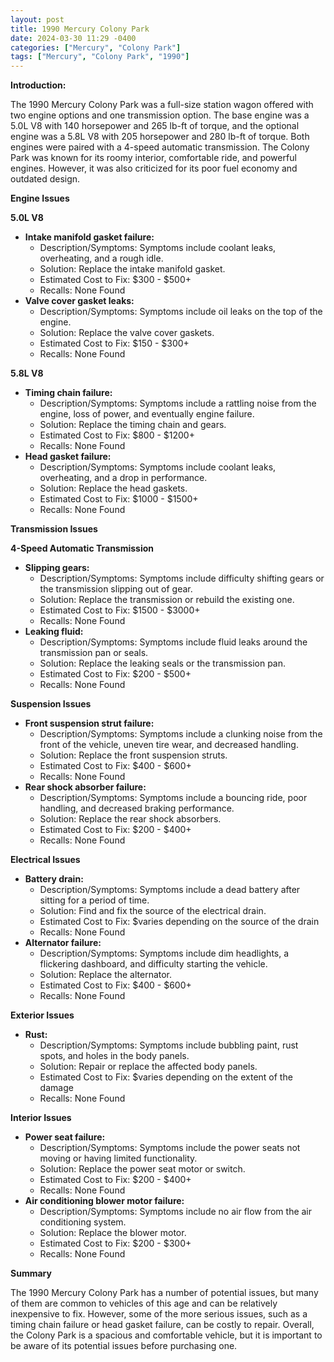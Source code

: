 ```yaml
---
layout: post
title: 1990 Mercury Colony Park
date: 2024-03-30 11:29 -0400
categories: ["Mercury", "Colony Park"]
tags: ["Mercury", "Colony Park", "1990"]
---
```

**Introduction:**

The 1990 Mercury Colony Park was a full-size station wagon offered with two engine options and one transmission option. The base engine was a 5.0L V8 with 140 horsepower and 265 lb-ft of torque, and the optional engine was a 5.8L V8 with 205 horsepower and 280 lb-ft of torque. Both engines were paired with a 4-speed automatic transmission. The Colony Park was known for its roomy interior, comfortable ride, and powerful engines. However, it was also criticized for its poor fuel economy and outdated design.

**Engine Issues**

**5.0L V8**

* **Intake manifold gasket failure:**
    * Description/Symptoms: Symptoms include coolant leaks, overheating, and a rough idle.
    * Solution: Replace the intake manifold gasket.
    * Estimated Cost to Fix: $300 - $500+
    * Recalls: None Found
* **Valve cover gasket leaks:**
    * Description/Symptoms: Symptoms include oil leaks on the top of the engine.
    * Solution: Replace the valve cover gaskets.
    * Estimated Cost to Fix: $150 - $300+
    * Recalls: None Found

**5.8L V8**

* **Timing chain failure:**
    * Description/Symptoms: Symptoms include a rattling noise from the engine, loss of power, and eventually engine failure.
    * Solution: Replace the timing chain and gears.
    * Estimated Cost to Fix: $800 - $1200+
    * Recalls: None Found
* **Head gasket failure:**
    * Description/Symptoms: Symptoms include coolant leaks, overheating, and a drop in performance.
    * Solution: Replace the head gaskets.
    * Estimated Cost to Fix: $1000 - $1500+
    * Recalls: None Found

**Transmission Issues**

**4-Speed Automatic Transmission**

* **Slipping gears:**
    * Description/Symptoms: Symptoms include difficulty shifting gears or the transmission slipping out of gear.
    * Solution: Replace the transmission or rebuild the existing one.
    * Estimated Cost to Fix: $1500 - $3000+
    * Recalls: None Found
* **Leaking fluid:**
    * Description/Symptoms: Symptoms include fluid leaks around the transmission pan or seals.
    * Solution: Replace the leaking seals or the transmission pan.
    * Estimated Cost to Fix: $200 - $500+
    * Recalls: None Found

**Suspension Issues**

* **Front suspension strut failure:**
    * Description/Symptoms: Symptoms include a clunking noise from the front of the vehicle, uneven tire wear, and decreased handling.
    * Solution: Replace the front suspension struts.
    * Estimated Cost to Fix: $400 - $600+
    * Recalls: None Found
* **Rear shock absorber failure:**
    * Description/Symptoms: Symptoms include a bouncing ride, poor handling, and decreased braking performance.
    * Solution: Replace the rear shock absorbers.
    * Estimated Cost to Fix: $200 - $400+
    * Recalls: None Found

**Electrical Issues**

* **Battery drain:**
    * Description/Symptoms: Symptoms include a dead battery after sitting for a period of time.
    * Solution: Find and fix the source of the electrical drain.
    * Estimated Cost to Fix: $varies depending on the source of the drain
    * Recalls: None Found
* **Alternator failure:**
    * Description/Symptoms: Symptoms include dim headlights, a flickering dashboard, and difficulty starting the vehicle.
    * Solution: Replace the alternator.
    * Estimated Cost to Fix: $400 - $600+
    * Recalls: None Found

**Exterior Issues**

* **Rust:**
    * Description/Symptoms: Symptoms include bubbling paint, rust spots, and holes in the body panels.
    * Solution: Repair or replace the affected body panels.
    * Estimated Cost to Fix: $varies depending on the extent of the damage
    * Recalls: None Found

**Interior Issues**

* **Power seat failure:**
    * Description/Symptoms: Symptoms include the power seats not moving or having limited functionality.
    * Solution: Replace the power seat motor or switch.
    * Estimated Cost to Fix: $200 - $400+
    * Recalls: None Found
* **Air conditioning blower motor failure:**
    * Description/Symptoms: Symptoms include no air flow from the air conditioning system.
    * Solution: Replace the blower motor.
    * Estimated Cost to Fix: $200 - $300+
    * Recalls: None Found

**Summary**

The 1990 Mercury Colony Park has a number of potential issues, but many of them are common to vehicles of this age and can be relatively inexpensive to fix. However, some of the more serious issues, such as a timing chain failure or head gasket failure, can be costly to repair. Overall, the Colony Park is a spacious and comfortable vehicle, but it is important to be aware of its potential issues before purchasing one.
